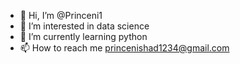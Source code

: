 - 👋 Hi, I’m @Princeni1
- 👀 I’m interested in data science
- 🌱 I’m currently learning python
- 📫 How to reach me princenishad1234@gmail.com

<!---
Princeni1/Princeni1 is a ✨ special ✨ repository because its `README.md` (this file) appears on your GitHub profile.
You can click the Preview link to take a look at your changes.
--->
